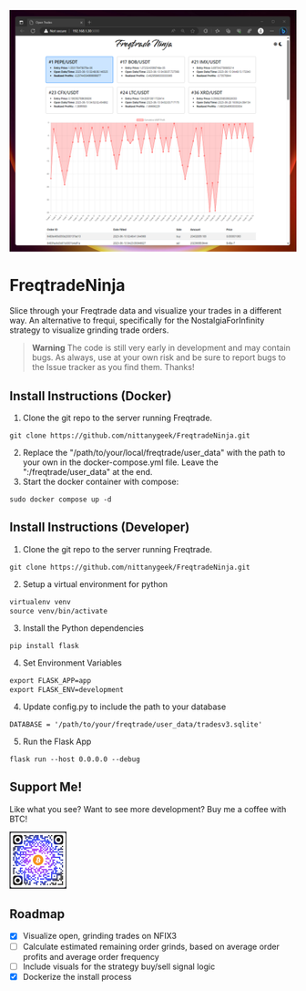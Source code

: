 ![Screenshot](screenshot.png)

# FreqtradeNinja
Slice through your Freqtrade data and visualize your trades in a different way.  An alternative to frequi, specifically for the NostalgiaForInfinity strategy to visualize grinding trade orders.

> **Warning**
> The code is still very early in development and may contain bugs.  As always, use at your own risk and be sure to report bugs to the Issue tracker as you find them.  Thanks!

## Install Instructions (Docker)
1. Clone the git repo to the server running Freqtrade.
```
git clone https://github.com/nittanygeek/FreqtradeNinja.git
```
2. Replace the "/path/to/your/local/freqtrade/user_data" with the path to your own in the docker-compose.yml file.  Leave the ":/freqtrade/user_data" at the end.
3. Start the docker container with compose:
```
sudo docker compose up -d
```

## Install Instructions (Developer)
1. Clone the git repo to the server running Freqtrade.
```
git clone https://github.com/nittanygeek/FreqtradeNinja.git
```
2. Setup a virtual environment for python
```
virtualenv venv
source venv/bin/activate
```
3. Install the Python dependencies
```
pip install flask
```
4. Set Environment Variables
```
export FLASK_APP=app
export FLASK_ENV=development
```
4. Update config.py to include the path to your database
```
DATABASE = '/path/to/your/freqtrade/user_data/tradesv3.sqlite'
```
5. Run the Flask App
```
flask run --host 0.0.0.0 --debug
```

## Support Me!
Like what you see?  Want to see more development?  Buy me a coffee with BTC!

![Screenshot](donationqr.png)

## Roadmap
- [x] Visualize open, grinding trades on NFIX3
- [ ] Calculate estimated remaining order grinds, based on average order profits and average order frequency
- [ ] Include visuals for the strategy buy/sell signal logic
- [x] Dockerize the install process
